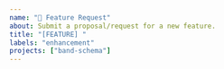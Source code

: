 ```yaml
---
name: "🚀 Feature Request"
about: Submit a proposal/request for a new feature.
title: "[FEATURE] "
labels: "enhancement"
projects: ["band-schema"]
---
```

